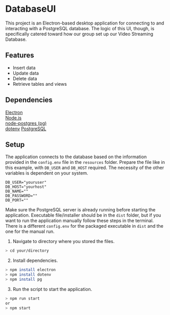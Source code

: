 # DatabaseUI

This project is an Electron-based desktop application for connecting to and interacting with a PostgreSQL database. The logic of this UI, though, is specifically catered toward how our group set up our Video Streaming Database.

## Features

- Insert data
- Update data
- Delete data
- Retrieve tables and views

## Dependencies

[Electron](https://www.electronjs.org/)  
[Node.js](https://nodejs.org/en)  
[node-postgres (pg)](https://node-postgres.com/)  
[dotenv](https://www.npmjs.com/package/dotenv)
[PostgreSQL](https://www.postgresql.org/download/)

## Setup

The application connects to the database based on the information provided in the `config.env` file in the `resources` folder. Prepare the file like in this example, with `DB_USER` and `DB_HOST` required. The necessity of the other variables is dependent on your system.

```
DB_USER="youruser"
DB_HOST="yourhost"
DB_NAME=""
DB_PASSWORD=""
DB_PORT=""
```

Make sure the PostgreSQL server is already running before starting the application. Executable file/installer should be in the `dist` folder, but if you want to run the application manually follow these steps in the terminal. There is a different `config.env` for the packaged executable in `dist` and the one for the manual run.

1. Navigate to directory where you stored the files.

```bash
> cd your/directory
```

2. Install dependencies.

```bash
> npm install electron
> npm install dotenv
> npm install pg
```

3. Run the script to start the application.

```bash
> npm run start
or
> npm start
```
